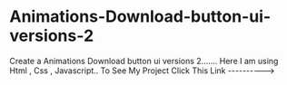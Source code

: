 # Animations-Download-button-ui-versions-2
Create a Animations Download button ui versions 2.......
Here I am using Html , Css , Javascript..
To See My Project Click This Link ---------->
